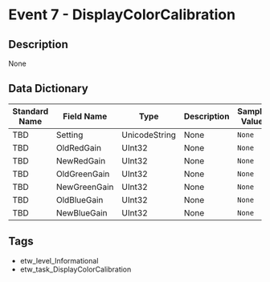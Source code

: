 # Event 7 - DisplayColorCalibration

## Description
None

## Data Dictionary
|Standard Name|Field Name|Type|Description|Sample Value|
|---|---|---|---|---|
|TBD|Setting|UnicodeString|None|`None`|
|TBD|OldRedGain|UInt32|None|`None`|
|TBD|NewRedGain|UInt32|None|`None`|
|TBD|OldGreenGain|UInt32|None|`None`|
|TBD|NewGreenGain|UInt32|None|`None`|
|TBD|OldBlueGain|UInt32|None|`None`|
|TBD|NewBlueGain|UInt32|None|`None`|

## Tags
* etw_level_Informational
* etw_task_DisplayColorCalibration
